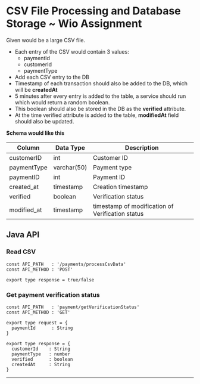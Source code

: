 
# CSV File Processing and Database Storage ~ Wio Assignment



Given would be a large CSV file.

-  Each entry of the CSV would contain 3 values:
   - paymentId
   - customerId
   - paymentType
-  Add each CSV entry to the DB
- Timestamp of each transaction should also be added to the DB, which will be **createdAt**
- 5 minutes after every entry is added to the table, a service should run which would return a random boolean.
- This boolean should also be stored in the DB as the **verified** attribute.
- At the time verified attribute is added to the table, **modifiedAt**  field should also be updated.


**Schema would like this**

| Column | Data Type| Description |
| --------- | --------- | --------- |
| customerID | int | Customer ID |
| paymentType | varchar(50) | Payment type |
| paymentID | int | Payment ID |
| created_at | timestamp  | Creation timestamp |
| verified | boolean |Verification status |
| modified_at | timestamp | timestamp of modification of Verification status |





## **Java API**

### Read CSV
```
const API_PATH   : '/payments/processCsvData'
const API_METHOD : 'POST'

export type response = true/false
```

### Get payment verification status
```
const API_PATH   : 'payment/getVerificationStatus'
const API_METHOD : 'GET'

export type request = {
  paymentId      : String
}

export type response = {
  customerId    : String
  paymentType   : number
  verified      : boolean
  createdAt     : String
}
```
***



